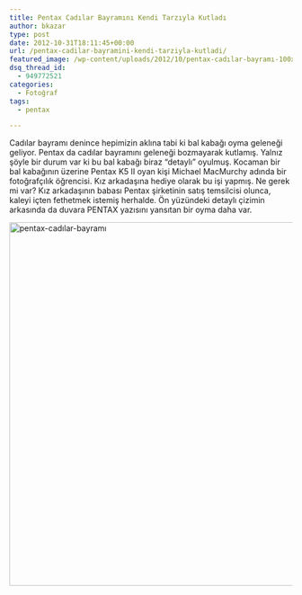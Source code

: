 ```yaml
---
title: Pentax Cadılar Bayramını Kendi Tarzıyla Kutladı
author: bkazar
type: post
date: 2012-10-31T18:11:45+00:00
url: /pentax-cadilar-bayramini-kendi-tarziyla-kutladi/
featured_image: /wp-content/uploads/2012/10/pentax-cadılar-bayramı-100x100.jpg
dsq_thread_id:
  - 949772521
categories:
  - Fotoğraf
tags:
  - pentax

---
```

Cadılar bayramı denince hepimizin aklına tabi ki bal kabağı oyma geleneği geliyor. Pentax da cadılar bayramını geleneği bozmayarak kutlamış. Yalnız şöyle bir durum var ki bu bal kabağı biraz “detaylı” oyulmuş. Kocaman bir bal kabağının üzerine Pentax K5 II oyan kişi Michael MacMurchy adında bir fotoğrafçılık öğrencisi. Kız arkadaşına hediye olarak bu işi yapmış. Ne gerek mi var? Kız arkadaşının babası Pentax şirketinin satış temsilcisi olunca, kaleyi içten fethetmek istemiş herhalde. Ön yüzündeki detaylı çizimin arkasında da duvara PENTAX yazısını yansıtan bir oyma daha var.

<a href="https://www.murekkep.org/pentax-cadilar-bayramini-kendi-tarziyla-kutladi-8873/pentax-cadilar-bayrami" rel="attachment wp-att-8874"><img class="aligncenter size-full wp-image-8874" title="pentax-cadılar-bayramı" src="https://www.murekkep.org/wp-content/uploads/2012/10/pentax-cadılar-bayramı.jpg" alt="pentax-cadılar-bayramı" width="620" height="647" srcset="https://www.murekkep.org/wp-content/uploads/2012/10/pentax-cadılar-bayramı.jpg 620w, https://www.murekkep.org/wp-content/uploads/2012/10/pentax-cadılar-bayramı-383x400.jpg 383w, https://www.murekkep.org/wp-content/uploads/2012/10/pentax-cadılar-bayramı-47x50.jpg 47w, https://www.murekkep.org/wp-content/uploads/2012/10/pentax-cadılar-bayramı-119x125.jpg 119w" sizes="(max-width: 620px) 100vw, 620px" /></a>

&nbsp;